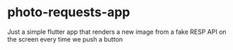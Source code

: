# photo-requests-app

Just a simple flutter app that renders a new image from a fake RESP API on the screen every time we push a button
